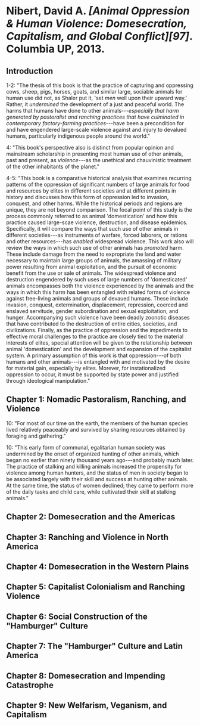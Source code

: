 Nibert, David A. *[Animal Oppression & Human Violence: Domesecration, Capitalism, and Global Conflict][97]*. Columbia UP, 2013.
===

Introduction
---

1-2:  "The thesis of this book is that the practice of capturing and oppressing cows, sheep, pigs, horses, goats, and similar large, sociable animals for human use did not, as Shaler put it, 'set *men* well upon their upward way.' Rather, it *undermined* the development of a just and peaceful world. The harms that humans have done to other animals---*especially that harm generated by pastoralist and ranching practices that have culminated in contemporary factory-farming practices*---have been a precondition for and have engendered large-scale violence against and injury to devalued humans, particularly indigenous people around the world."

4:  "This book's perspective also is distinct from popular opinion and mainstream scholarship in presenting most human use of other animals, past and present, as *violence*---as the unethical and chauvinistic treatment of the other inhabitants of the planet."

4-5:  "This book is a comparative historical analysis that examines recurring patterns of the oppression of significant numbers of large animals for food and resources by elites in different societies and at different points in history and discusses how this form of oppression led to invasion, conquest, and other harms. While the historical periods and regions are unique, they are not beyond comparison. The focal point of this study is the process commonly referred to as animal 'domestication' and how this practice caused large-scae violence, destruction, and disease epidemics. Specifically, it will compare the ways that such use of other animals in different societies---as instruments of warfare, forced laborers, or rations and other resources---has *enabled* widespread violence. This work also will review the ways in which such use of other animals has *promoted* harm. These include damage from the need to expropriate the land and water necessary to maintain large groups of animals, the amassing of military power resulting from animal exploitation, and the pursuit of economic benefit from the use or sale of animals. The widespread violence and destruction engendered by such uses of large numbers of 'domesticated' animals encompasses both the violence experienced by the animals and the ways in which this harm has been entangled with related forms of violence against free-living animals and groups of devaued humans. These include invasion, conquest, extermination, displacement, repression, coerced and enslaved servitude, gender subordination and sexual exploitation, and hunger. Accompanying such violence have been deadly zoonotic diseases that have contributed to the destruction of entire cities, societies, and civilizations. Finally, as the practice of oppression and the impediments to effective moral challenges to the practice are closely tied to the material interests of elites, special attention will be given to the relationship between animal 'domestication' and the development and expansion of the capitalist system. A primary assumption of this work is that oppression---of both humans and other animals---is entangled with and motivated by the desire for material gain, especially by elites. Morever, for instationalized oppression to occur, it must be supported by state power and justified through ideological manipulation."

Chapter 1: Nomadic Pastoralism, Ranching, and Violence
---

10:  "For most of our time on the earth, the members of the human species lived relatively peaceably and survived by sharing resources obtained by foraging and gathering."

10:  "This early form of communal, egalitarian human society was undermined by the onset of organized hunting of other animals, which began no earlier than ninety thousand years ago---and probably much later. The practice of stalking and killing animals increased the propensity for violence among human hunters, and the status of men in society began to be associated largely with their skill and success at hunting other animals. At the same time, the status of women declined; they came to perform more of the daily tasks and child care, while cultivated their skill at stalking animals."

Chapter 2: Domesecration and the Americas
---

Chapter 3: Ranching and Violence in North America
---

Chapter 4: Domesecration in the Western Plains
---

Chapter 5: Capitalist Colonialism and Ranching Violence
---

Chapter 6: Social Construction of the "Hamburger" Culture
---

Chapter 7: The "Hamburger" Culture and Latin America
---

Chapter 8: Domesecration and Impending Catastrophe
---

Chapter 9: New Welfarism, Veganism, and Capitalism
---

